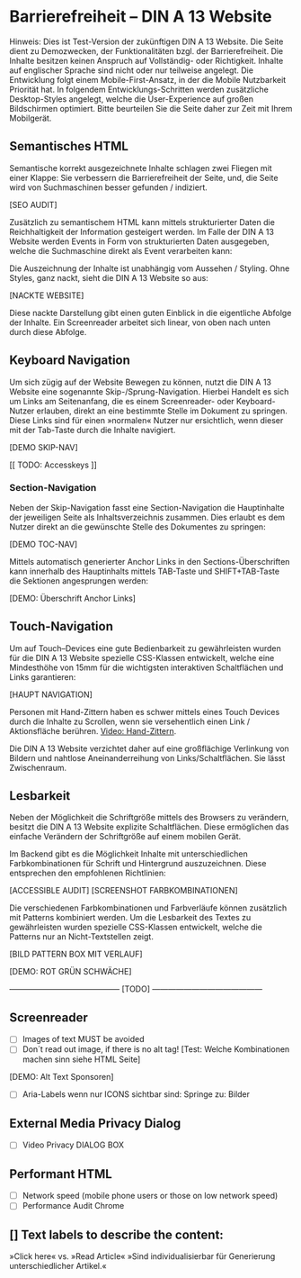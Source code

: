 




# Barrierefreiheit – DIN A 13 Website

Hinweis:
Dies ist Test-Version der zukünftigen DIN A 13 Website.
Die Seite dient zu Demozwecken, der Funktionalitäten bzgl. der Barrierefreiheit. Die Inhalte besitzen keinen Anspruch auf Vollständig- oder Richtigkeit. Inhalte auf englischer Sprache sind nicht oder nur teilweise angelegt.
Die Entwicklung folgt einem Mobile-First-Ansatz, in der die Mobile Nutzbarkeit Priorität hat.
In folgendem Entwicklungs-Schritten werden zusätzliche Desktop-Styles angelegt, welche die User-Experience auf großen Bildschirmen optimiert.
Bitte beurteilen Sie die Seite daher zur Zeit mit Ihrem Mobilgerät.

## Semantisches HTML

Semantische korrekt ausgezeichnete Inhalte schlagen zwei Fliegen mit einer Klappe: Sie verbessern die Barrierefreiheit der Seite, und, die Seite wird von Suchmaschinen besser gefunden / indiziert. 

[SEO AUDIT]

Zusätzlich zu semantischem HTML kann mittels strukturierter Daten die Reichhaltigkeit der Information gesteigert werden. Im Falle der DIN A 13 Website werden Events in Form von strukturierten Daten ausgegeben, welche die Suchmaschine direkt als Event verarbeiten kann:

[](https://search.google.com/structured-data/testing-tool/u/0/#url=https%3A%2F%2Forangeju.uber.space%2Fde%2Ftanzeducation%2Fsymposien%2Fmixed-abled-dance-education-an-hochschulen)

Die Auszeichnung der Inhalte ist unabhängig vom Aussehen / Styling. Ohne Styles, ganz nackt, sieht die DIN A 13 Website so aus: 

[NACKTE WEBSITE]

Diese nackte Darstellung gibt einen guten Einblick in die eigentliche Abfolge der Inhalte. Ein Screenreader arbeitet sich linear, von oben nach unten durch diese Abfolge.

## Keyboard Navigation

Um sich zügig auf der Website Bewegen zu können, nutzt die DIN A 13 Website eine sogenannte Skip-/Sprung-Navigation. Hierbei Handelt es sich um Links am Seitenanfang, die es einem Screenreader- oder Keyboard-Nutzer erlauben, direkt an eine bestimmte Stelle im Dokument zu springen. Diese Links sind für einen »normalen« Nutzer nur ersichtlich, wenn dieser mit der Tab-Taste durch die Inhalte navigiert.

[DEMO SKIP-NAV]

[[ TODO: Accesskeys ]]

### Section-Navigation

Neben der Skip-Navigation fasst eine Section-Navigation die Hauptinhalte der jeweiligen Seite als Inhaltsverzeichnis zusammen. Dies erlaubt es dem Nutzer direkt an die gewünschte Stelle des Dokumentes zu springen:

[DEMO TOC-NAV]

Mittels automatisch generierter Anchor Links in den Sections-Überschriften kann innerhalb des Hauptinhalts mittels TAB-Taste und SHIFT+TAB-Taste die Sektionen angesprungen werden:

[DEMO: Überschrift Anchor Links]

## Touch-Navigation

Um auf Touch–Devices eine gute Bedienbarkeit zu gewährleisten wurden für die DIN A 13 Website spezielle CSS-Klassen entwickelt, welche eine Mindesthöhe von 15mm für die wichtigsten interaktiven Schaltflächen und Links garantieren:

[HAUPT NAVIGATION]

Personen mit Hand-Zittern haben es schwer mittels eines Touch Devices durch die Inhalte zu Scrollen, wenn sie versehentlich einen Link / Aktionsfläche berühren. [Video: Hand-Zittern](https://axesslab.com/hand-tremors/).

Die DIN A 13 Website verzichtet daher auf eine großflächige Verlinkung von Bildern und nahtlose Aneinanderreihung von Links/Schaltflächen. Sie lässt Zwischenraum.



## Lesbarkeit

Neben der Möglichkeit die Schriftgröße mittels des Browsers zu verändern, besitzt die DIN A 13 Website explizite Schaltflächen. Diese ermöglichen das einfache Verändern der Schriftgröße auf einem mobilen Gerät.

Im Backend gibt es die Möglichkeit Inhalte mit unterschiedlichen Farbkombinationen für Schrift und Hintergrund auszuzeichnen. Diese entsprechen den empfohlenen Richtlinien:

[ACCESSIBLE AUDIT]
[SCREENSHOT FARBKOMBINATIONEN]

Die verschiedenen Farbkombinationen und Farbverläufe können zusätzlich mit Patterns kombiniert werden. Um die Lesbarkeit des Textes zu gewährleisten wurden spezielle CSS-Klassen entwickelt, welche die Patterns nur an Nicht-Textstellen zeigt.

[BILD PATTERN BOX MIT VERLAUF]

[DEMO: ROT GRÜN SCHWÄCHE]

—————————————— [TODO] ——————————————

##  Screenreader

- [ ] Images of text MUST be avoided
- [ ] Don´t read out image, if there is no alt tag! [Test: Welche Kombinationen machen sinn siehe HTML Seite]

[DEMO: Alt Text Sponsoren]

- [ ] Aria-Labels wenn nur ICONS sichtbar sind: Springe zu: Bilder

## External Media Privacy Dialog 
- [ ] Video Privacy DIALOG BOX

## Performant HTML
- [ ] Network speed (mobile phone users or those on low network speed)
- [ ] Performance Audit Chrome

## [] Text labels to describe the content: 
»Click here« vs. »Read Article« 
 »Sind individualisierbar für Generierung unterschiedlicher Artikel.«
